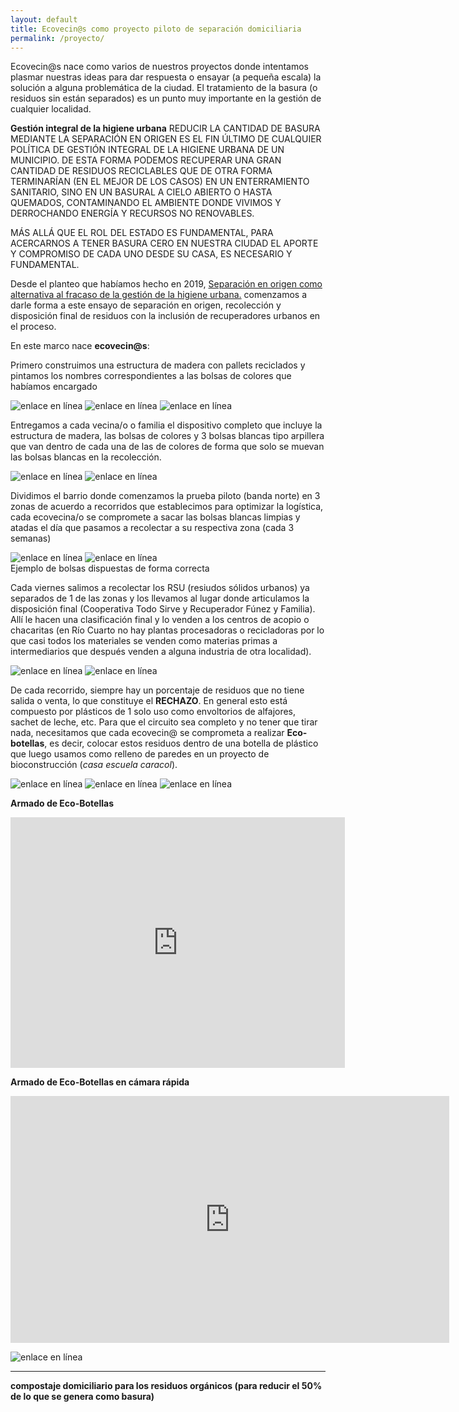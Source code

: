 ```yaml
---
layout: default
title: Ecovecin@s como proyecto piloto de separación domiciliaria
permalink: /proyecto/
---
```

Ecovecin@s nace como varios de nuestros proyectos donde intentamos plasmar nuestras ideas para dar respuesta o ensayar (a pequeña escala) la solución a alguna problemática de la ciudad. El tratamiento de la basura (o residuos sin están separados) es un punto muy importante en la gestión de cualquier localidad.

__Gestión integral de la higiene urbana__
REDUCIR LA CANTIDAD DE BASURA MEDIANTE LA SEPARACIÓN EN ORIGEN ES EL FIN ÚLTIMO DE CUALQUIER POLÍTICA DE GESTIÓN INTEGRAL DE LA HIGIENE URBANA DE UN MUNICIPIO. DE ESTA FORMA PODEMOS RECUPERAR UNA GRAN CANTIDAD DE RESIDUOS RECICLABLES QUE DE OTRA FORMA TERMINARÍAN (EN EL MEJOR DE LOS CASOS) EN UN ENTERRAMIENTO SANITARIO, SINO EN UN BASURAL A CIELO ABIERTO O HASTA QUEMADOS, CONTAMINANDO EL AMBIENTE DONDE VIVIMOS Y DERROCHANDO ENERGÍA Y RECURSOS NO RENOVABLES.

MÁS ALLÁ QUE EL ROL DEL ESTADO ES FUNDAMENTAL, PARA ACERCARNOS A TENER BASURA CERO EN NUESTRA CIUDAD EL APORTE Y COMPROMISO DE CADA UNO DESDE SU CASA, ES NECESARIO Y FUNDAMENTAL.

Desde el planteo que habíamos hecho en 2019, [Separación en origen como alternativa al fracaso de la gestión de la higiene urbana.](https://respeto.org.ar/2019/02/07/higiene_urbana/) comenzamos a darle forma a este ensayo de separación en origen, recolección y disposición final de residuos con la inclusión de recuperadores urbanos en el proceso.

En este marco nace __ecovecin@s__:

Primero construimos una estructura de madera con pallets reciclados y pintamos los nombres correspondientes a las bolsas de colores que habíamos encargado

![enlace en línea](/img/dispositivos.jpeg)
![enlace en línea](/img/bolsas2.jpeg)
![enlace en línea](/img/dispositivo.jpeg)

Entregamos a cada vecina/o o familia el dispositivo completo que incluye la estructura de madera, las bolsas de colores y 3 bolsas blancas tipo arpillera que van dentro de cada una de las de colores de forma que solo se muevan las bolsas blancas en la recolección.


![enlace en línea](/img/dispositivo2.jpeg)
![enlace en línea](/img/bolsas3.jpeg)

Dividimos el barrio donde comenzamos la prueba piloto (banda norte) en 3 zonas de acuerdo a recorridos que establecimos para optimizar la logística, cada ecovecina/o se compromete a sacar las bolsas blancas limpias y atadas el día que pasamos a recolectar a su respectiva zona (cada 3 semanas)  

![enlace en línea](/img/zonas.jpeg)
![enlace en línea](/img/bolsas.jpeg)  
Ejemplo de bolsas dispuestas de forma correcta

Cada viernes salimos a recolectar los RSU (resiudos sólidos urbanos) ya separados de 1 de las zonas y los llevamos al lugar donde articulamos la disposición final (Cooperativa Todo Sirve y Recuperador Fúnez y Familia). Allí le hacen una clasificación final y lo venden a los centros de acopio o chacaritas (en Río Cuarto no hay plantas procesadoras o recicladoras por lo que casi todos los materiales se venden como materias primas a intermediarios que después venden a alguna industria de otra localidad).  

![enlace en línea](/img/carro.jpeg)
![enlace en línea](/img/eco.jpg)

De cada recorrido, siempre hay un porcentaje de residuos que no tiene salida o venta, lo que constituye el __RECHAZO__. En general esto está compuesto por plásticos de 1 solo uso como envoltorios de alfajores, sachet de leche, etc. Para que el circuito sea completo y no tener que tirar nada, necesitamos que cada ecovecin@ se comprometa a realizar __Eco-botellas__, es decir, colocar estos residuos dentro de una botella de plástico que luego usamos como relleno de paredes en un proyecto de bioconstrucción (_casa escuela caracol_).

![enlace en línea](/img/casaescuela.jpeg)
![enlace en línea](/img/ecobotella.jpeg)
![enlace en línea](/img/ecobotella2.jpeg)

__Armado de Eco-Botellas__

<iframe width="535" height="401" src="https://www.youtube.com/embed/o_Cpvr_62p4" frameborder="0" allow="accelerometer; autoplay; encrypted-media; gyroscope; picture-in-picture" allowfullscreen></iframe>

__Armado de Eco-Botellas en cámara rápida__

<iframe width="702" height="395" src="https://www.youtube.com/embed/n3fzEF3u7To" frameborder="0" allow="accelerometer; autoplay; encrypted-media; gyroscope; picture-in-picture" allowfullscreen></iframe>

![enlace en línea](/img/panfleto.jpeg)

---

__compostaje domiciliario para los residuos orgánicos (para reducir el 50% de lo que se genera como basura)__
